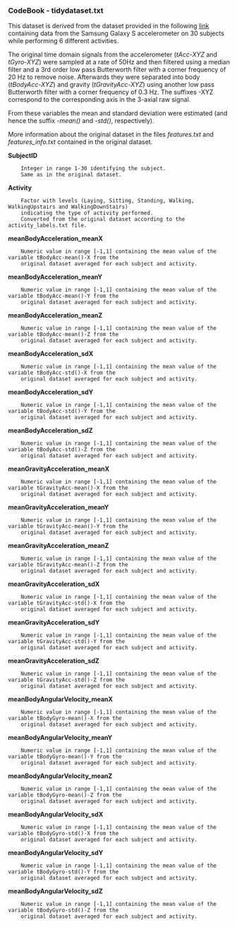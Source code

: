 ### CodeBook - tidydataset.txt

This dataset is derived from the dataset provided in the following [link](https://d396qusza40orc.cloudfront.net/getdata%2Fprojectfiles%2FUCI%20HAR%20Dataset.zip)
containing data from the Samsung Galaxy S accelerometer on 30 subjects while performing 6 different activities.

The original time domain signals from the accelerometer (_tAcc-XYZ_ and _tGyro-XYZ_) were sampled at a rate of 50Hz and then filtered using a median filter and a 3rd order 
low pass Butterworth filter with a corner frequency of 20 Hz to remove noise. Afterwards they were separated into body (_tBodyAcc-XYZ_) and gravity (_tGravityAcc-XYZ_) using another low pass Butterworth filter with a corner frequency of 0.3 Hz. 
The suffixes -XYZ correspond to the corresponding axis in the 3-axial raw signal. 

From these variables the mean and standard deviation were estimated (and hence the suffix _-mean()_ and _-std()_, respectively).

More information about the original dataset in the files _features.txt_ and _features_info.txt_ contained in the original dataset.

__SubjectID__

        Integer in range 1-30 identifying the subject.
        Same as in the original dataset.
        
__Activity__

        Factor with levels (Laying, Sitting, Standing, Walking, WalkingUpstairs and WalkingDownStairs) 
        indicating the type of activity performed.
        Converted from the original dataset according to the activity_labels.txt file.
        
__meanBodyAcceleration_meanX__

        Numeric value in range [-1,1] containing the mean value of the variable tBodyAcc-mean()-X from the 
        original dataset averaged for each subject and activity.
        
__meanBodyAcceleration_meanY__

        Numeric value in range [-1,1] containing the mean value of the variable tBodyAcc-mean()-Y from the 
        original dataset averaged for each subject and activity.
      
__meanBodyAcceleration_meanZ__

        Numeric value in range [-1,1] containing the mean value of the variable tBodyAcc-mean()-Z from the 
        original dataset averaged for each subject and activity.
        
__meanBodyAcceleration_sdX__

        Numeric value in range [-1,1] containing the mean value of the variable tBodyAcc-std()-X from the 
        original dataset averaged for each subject and activity.
        
__meanBodyAcceleration_sdY__

        Numeric value in range [-1,1] containing the mean value of the variable tBodyAcc-std()-Y from the 
        original dataset averaged for each subject and activity.
      
__meanBodyAcceleration_sdZ__

        Numeric value in range [-1,1] containing the mean value of the variable tBodyAcc-std()-Z from the 
        original dataset averaged for each subject and activity.
        
__meanGravityAcceleration_meanX__

        Numeric value in range [-1,1] containing the mean value of the variable tGravityAcc-mean()-X from the 
        original dataset averaged for each subject and activity.
        
__meanGravityAcceleration_meanY__

        Numeric value in range [-1,1] containing the mean value of the variable tGravityAcc-mean()-Y from the 
        original dataset averaged for each subject and activity.
      
__meanGravityAcceleration_meanZ__

        Numeric value in range [-1,1] containing the mean value of the variable tGravityAcc-mean()-Z from the 
        original dataset averaged for each subject and activity.
        
__meanGravityAcceleration_sdX__

        Numeric value in range [-1,1] containing the mean value of the variable tGravityAcc-std()-X from the 
        original dataset averaged for each subject and activity.
        
__meanGravityAcceleration_sdY__

        Numeric value in range [-1,1] containing the mean value of the variable tGravityAcc-std()-Y from the 
        original dataset averaged for each subject and activity.
      
__meanGravityAcceleration_sdZ__

        Numeric value in range [-1,1] containing the mean value of the variable tGravityAcc-std()-Z from the 
        original dataset averaged for each subject and activity.
        
__meanBodyAngularVelocity_meanX__

        Numeric value in range [-1,1] containing the mean value of the variable tBodyGyro-mean()-X from the 
        original dataset averaged for each subject and activity.
        
__meanBodyAngularVelocity_meanY__

        Numeric value in range [-1,1] containing the mean value of the variable tBodyGyro-mean()-Y from the 
        original dataset averaged for each subject and activity.
      
__meanBodyAngularVelocity_meanZ__

        Numeric value in range [-1,1] containing the mean value of the variable tBodyGyro-mean()-Z from the 
        original dataset averaged for each subject and activity.
        
__meanBodyAngularVelocity_sdX__

        Numeric value in range [-1,1] containing the mean value of the variable tBodyGyro-std()-X from the 
        original dataset averaged for each subject and activity.
        
__meanBodyAngularVelocity_sdY__

        Numeric value in range [-1,1] containing the mean value of the variable tBodyGyro-std()-Y from the 
        original dataset averaged for each subject and activity.
      
__meanBodyAngularVelocity_sdZ__

        Numeric value in range [-1,1] containing the mean value of the variable tBodyGyro-std()-Z from the 
        original dataset averaged for each subject and activity.
                
